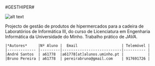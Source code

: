 #GESTHIPER#

![alt text](https://glassfish.java.net/hol/images/duke-scientist.png)


Projecto de gestão de produtos de hipermercados para a cadeira de Laboratórios de
Informática III, do curso de Licenciatura em Engenharia Informática da Universidade
do Minho. Trabalho prático de *JAVA*.

	|*Autores*     |Nº Aluno |  Email                    | Telemóvel |
	|------------- |---------|---------------------------|---------- |
	|André Santos  | a61778  |a61778[at]alunos.uminho.pt |           |
	|Bruno Pereira | a61778  | pereirabruno@gmail.com    | 917691726 |

	




